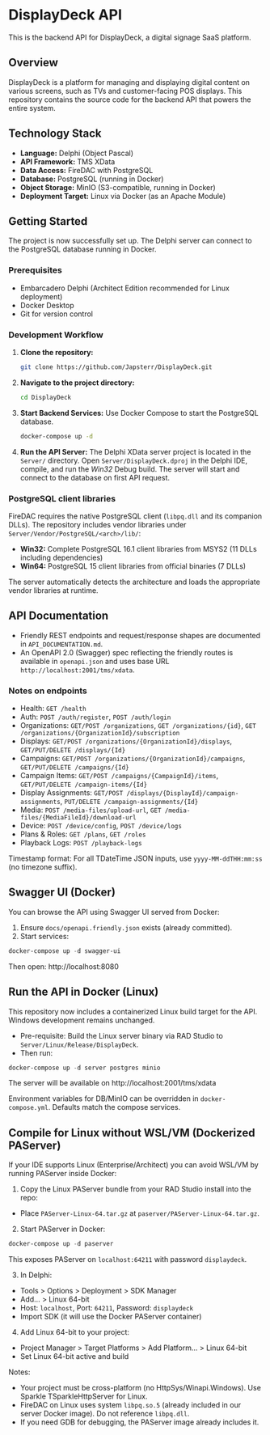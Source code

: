 # DisplayDeck API

This is the backend API for DisplayDeck, a digital signage SaaS platform.

## Overview

DisplayDeck is a platform for managing and displaying digital content on various screens, such as TVs and customer-facing POS displays. This repository contains the source code for the backend API that powers the entire system.

## Technology Stack

*   **Language:** Delphi (Object Pascal)
*   **API Framework:** TMS XData
*   **Data Access:** FireDAC with PostgreSQL
*   **Database:** PostgreSQL (running in Docker)
*   **Object Storage:** MinIO (S3-compatible, running in Docker)
*   **Deployment Target:** Linux via Docker (as an Apache Module)

## Getting Started

The project is now successfully set up. The Delphi server can connect to the PostgreSQL database running in Docker.

### Prerequisites

*   Embarcadero Delphi (Architect Edition recommended for Linux deployment)
*   Docker Desktop
*   Git for version control

### Development Workflow

1.  **Clone the repository:**
    ```bash
    git clone https://github.com/Japsterr/DisplayDeck.git
    ```
2.  **Navigate to the project directory:**
    ```bash
    cd DisplayDeck
    ```
3.  **Start Backend Services:**
    Use Docker Compose to start the PostgreSQL database.
    ```bash
    docker-compose up -d
    ```

4.  **Run the API Server:**
    The Delphi XData server project is located in the `Server/` directory. Open `Server/DisplayDeck.dproj` in the Delphi IDE, compile, and run the *Win32* Debug build. The server will start and connect to the database on first API request.

### PostgreSQL client libraries

FireDAC requires the native PostgreSQL client (`libpq.dll` and its companion DLLs). The repository includes vendor libraries under `Server/Vendor/PostgreSQL/<arch>/lib/`:

*   **Win32:** Complete PostgreSQL 16.1 client libraries from MSYS2 (11 DLLs including dependencies)
*   **Win64:** PostgreSQL 15 client libraries from official binaries (7 DLLs)

The server automatically detects the architecture and loads the appropriate vendor libraries at runtime.

## API Documentation

- Friendly REST endpoints and request/response shapes are documented in `API_DOCUMENTATION.md`.
- An OpenAPI 2.0 (Swagger) spec reflecting the friendly routes is available in `openapi.json` and uses base URL `http://localhost:2001/tms/xdata`.

### Notes on endpoints

- Health: `GET /health`
- Auth: `POST /auth/register`, `POST /auth/login`
- Organizations: `GET/POST /organizations`, `GET /organizations/{id}`, `GET /organizations/{OrganizationId}/subscription`
- Displays: `GET/POST /organizations/{OrganizationId}/displays`, `GET/PUT/DELETE /displays/{Id}`
- Campaigns: `GET/POST /organizations/{OrganizationId}/campaigns`, `GET/PUT/DELETE /campaigns/{Id}`
- Campaign Items: `GET/POST /campaigns/{CampaignId}/items`, `GET/PUT/DELETE /campaign-items/{Id}`
- Display Assignments: `GET/POST /displays/{DisplayId}/campaign-assignments`, `PUT/DELETE /campaign-assignments/{Id}`
- Media: `POST /media-files/upload-url`, `GET /media-files/{MediaFileId}/download-url`
- Device: `POST /device/config`, `POST /device/logs`
- Plans & Roles: `GET /plans`, `GET /roles`
- Playback Logs: `POST /playback-logs`

Timestamp format: For all TDateTime JSON inputs, use `yyyy-MM-ddTHH:mm:ss` (no timezone suffix).

## Swagger UI (Docker)

You can browse the API using Swagger UI served from Docker:

1. Ensure `docs/openapi.friendly.json` exists (already committed).
2. Start services:

```powershell
docker-compose up -d swagger-ui
```

Then open: http://localhost:8080

## Run the API in Docker (Linux)

This repository now includes a containerized Linux build target for the API. Windows development remains unchanged.

- Pre-requisite: Build the Linux server binary via RAD Studio to `Server/Linux/Release/DisplayDeck`.
- Then run:

```powershell
docker-compose up -d server postgres minio
```

The server will be available on http://localhost:2001/tms/xdata

Environment variables for DB/MinIO can be overridden in `docker-compose.yml`. Defaults match the compose services.

## Compile for Linux without WSL/VM (Dockerized PAServer)

If your IDE supports Linux (Enterprise/Architect) you can avoid WSL/VM by running PAServer inside Docker:

1) Copy the Linux PAServer bundle from your RAD Studio install into the repo:

- Place `PAServer-Linux-64.tar.gz` at `paserver/PAServer-Linux-64.tar.gz`.

2) Start PAServer in Docker:

```powershell
docker-compose up -d paserver
```

This exposes PAServer on `localhost:64211` with password `displaydeck`.

3) In Delphi:

- Tools > Options > Deployment > SDK Manager
- Add… > Linux 64-bit
- Host: `localhost`, Port: `64211`, Password: `displaydeck`
- Import SDK (it will use the Docker PAServer container)

4) Add Linux 64-bit to your project:

- Project Manager > Target Platforms > Add Platform… > Linux 64-bit
- Set Linux 64-bit active and build

Notes:

- Your project must be cross-platform (no HttpSys/Winapi.Windows). Use Sparkle TSparkleHttpServer for Linux.
- FireDAC on Linux uses system `libpq.so.5` (already included in our server Docker image). Do not reference `libpq.dll`.
- If you need GDB for debugging, the PAServer image already includes it.
